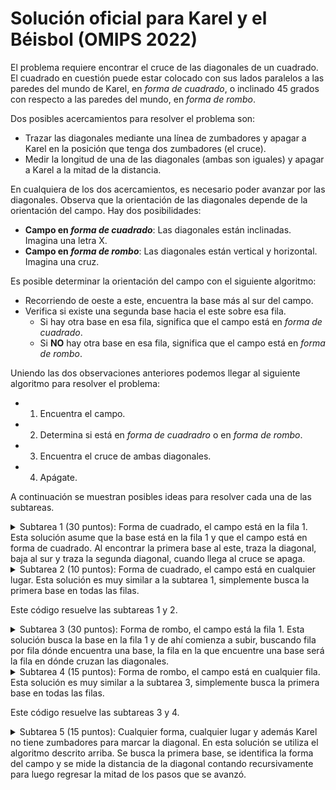 # Solución oficial para Karel y el Béisbol (OMIPS 2022)

El problema requiere encontrar el cruce de las diagonales de un cuadrado. El cuadrado en cuestión puede estar colocado con sus lados paralelos a las paredes del mundo de Karel, en _forma de cuadrado_, o inclinado 45 grados con respecto a las paredes del mundo, en _forma de rombo_.

Dos posibles acercamientos para resolver el problema son:

- Trazar las diagonales mediante una línea de zumbadores y apagar a Karel en la posición que tenga dos zumbadores (el cruce).
- Medir la longitud de una de las diagonales (ambas son iguales) y apagar a Karel a la mitad de la distancia.

En cualquiera de los dos acercamientos, es necesario poder avanzar por las diagonales. Observa que la orientación de las diagonales depende de la orientación del campo. Hay dos posibilidades:

- **Campo en _forma de cuadrado_**: Las diagonales están inclinadas. Imagina una letra X.
- **Campo en _forma de rombo_**: Las diagonales están vertical y horizontal. Imagina una cruz.

Es posible determinar la orientación del campo con el siguiente algoritmo:

- Recorriendo de oeste a este, encuentra la base más al sur del campo.
- Verifica si existe una segunda base hacia el este sobre esa fila.
  - Si hay otra base en esa fila, significa que el campo está en _forma de cuadrado_.
  - Si **NO** hay otra base en esa fila, significa que el campo está en _forma de rombo_.

Uniendo las dos observaciones anteriores podemos llegar al siguiente algoritmo para resolver el problema:

- 1. Encuentra el campo.
- 2. Determina si está en _forma de cuadradro_ o en _forma de rombo_.
- 3. Encuentra el cruce de ambas diagonales.
- 4. Apágate.

A continuación se muestran posibles ideas para resolver cada una de las subtareas.

<details><summary>Subtarea 1 (30 puntos): Forma de cuadrado, el campo está en la fila 1.
Esta solución asume que la base está en la fila 1 y que el campo está en forma de cuadrado.  Al encontrar la primera base al este, traza la diagonal, baja al sur y traza la segunda diagonal, cuando llega al cruce se apaga.
</summary>

{{sol_sub1.kp}}

</details>

<details><summary>Subtarea 2 (10 puntos): Forma de cuadrado, el campo está en cualquier lugar.
Esta solución es muy similar a la subtarea 1, simplemente busca la primera base en todas las filas.

Este código resuelve las subtareas 1 y 2.

</summary>

{{sol_sub1_y_2.kp}}

</details>

<details><summary>Subtarea 3 (30 puntos): Forma de rombo, el campo está la fila 1.
Esta solución busca la base en la fila 1 y de ahí comienza a subir, buscando fila por fila dónde encuentra una base, la fila en la que encuentre una base será la fila en dónde cruzan las diagonales.
</summary>

{{sol_sub3.kp}}

</details>

<details><summary>Subtarea 4 (15 puntos): Forma de rombo, el campo está en cualquier fila.
Esta solución es muy similar a la subtarea 3, simplemente busca la primera base en todas las filas.

Este código resuelve las subtareas 3 y 4.

</summary>

{{sol_sub3_y_4.kp}}

</details>

<details><summary>Subtarea 5 (15 puntos): Cualquier forma, cualquier lugar y además Karel no tiene zumbadores para marcar la diagonal.
En esta solución se utiliza el algoritmo descrito arriba. Se busca la primera base, se identifica la forma del campo y se mide la distancia de la diagonal contando recursivamente para luego regresar la mitad de los pasos que se avanzó.
</summary>

{{solutionC.kp}}

</details>
